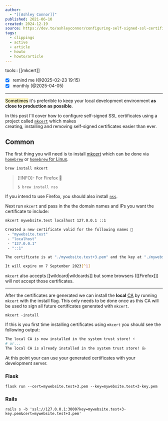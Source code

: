 ```yaml
---
author:
  - "[[Ashley Connor]]"
published: 2021-06-10
created: 2024-12-19
source: https://dev.to/ashleyconnor/configuring-self-signed-ssl-certificates-for-local-development-35c5
tags:
  - clippings
  - active
  - article
  - howto
  - howto/article
---
```

tools:: [[mkcert]]

- [x] remind me (@2025-02-23 19:15)
- [x] monthly (@2025-04-05)
___

<mark style="background: #FFF3A3A6;">Sometimes</mark> it's preferible to keep your local development environment **as close to production as possible**.

In this post I'll cover how to configure self-signed SSL certificates using a project called [`mkcert`](https://github.com/FiloSottile/mkcert) which makes  
creating, installing and removing self-signed certificates easier than ever.

## Common

The first thing you will need is to install [mkcert](https://github.com/FiloSottile/mkcert) which can be done via [`homebrew`](https://brew.sh/) or [`homebrew` for Linux](https://docs.brew.sh/Homebrew-on-Linux).  
```bash
brew install mkcert
```

> [!INFO]- For Firefox 🦊
> ```
> $ brew install nss
> ```
If you intend to use Firefox, you should also install [`nss`](https://developer.mozilla.org/en-US/docs/Mozilla/Projects/NSS).  

Next run `mkcert` and pass in the the domain names and IPs you want the certificate to include:  

```bash
mkcert mywebsite.test localhost 127.0.0.1 ::1

Created a new certificate valid for the following names 📜
 - "mywebsite.test"
 - "localhost"
 - "127.0.0.1"
 - "::1"

The certificate is at "./mywebsite.test+3.pem" and the key at "./mywebsite.test+3-key.pem" ✅

It will expire on 7 September 2023[^1]
```

`mkcert` also accepts [[wildcard|wildcards]] but some browsers ([[Firefox]]) will not accept those certificates.
___

After the certificates are generated we can install the **local** [CA](https://en.wikipedia.org/wiki/Certificate_authority) by running `mkcert` with the install flag. This only needs to be done once as this CA will be used to sign all future certificates generated with `mkcert`.  

```shell
mkcert -install
```

If this is you first time installing certificates using `mkcert` you should see the following output:  

```bash
The local CA is now installed in the system trust store! ⚡️
# or...
The local CA is already installed in the system trust store! 👍
```

At this point your can use your generated certificates with your development server.
### Flask

```
flask run --cert=mywebsite.test+3.pem --key=mywebsite.test+3-key.pem
```

### Rails

```
rails s -b 'ssl://127.0.0.1:3000?key=mywebsite.test+3-key.pem&cert=mywebsite.test+3.pem'
```

